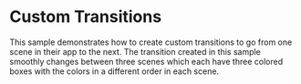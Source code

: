 Custom Transitions
==================
This sample demonstrates how to create custom transitions to go from one scene in their app to the next. The transition created in this sample smoothly changes between three scenes which each have three colored boxes with the colors in a different order in each scene.